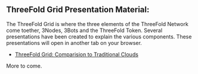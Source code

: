 ## ThreeFold Grid Presentation Material:

The ThreeFold Grid is where the three elements of the ThreeFold Network come toether, 3Nodes, 3Bots and the ThreeFold Token.  Several presentations have been created to explain the various components. These presentations will open in another tab on your browser.

- [ThreeFold Grid: Comparision to Traditional Clouds](https://compare.threefold.me)

More to come.
